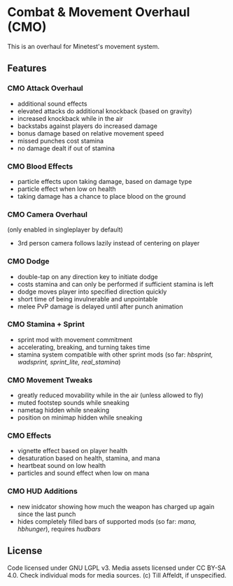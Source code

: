 # Combat & Movement Overhaul (CMO)
This is an overhaul for Minetest's movement system.

## Features

### CMO Attack Overhaul
- additional sound effects
- elevated attacks do additional knockback (based on gravity)
- increased knockback while in the air
- backstabs against players do increased damage
- bonus damage based on relative movement speed
- missed punches cost stamina
- no damage dealt if out of stamina

### CMO Blood Effects
- particle effects upon taking damage, based on damage type
- particle effect when low on health
- taking damage has a chance to place blood on the ground

### CMO Camera Overhaul
(only enabled in singleplayer by default)
- 3rd person camera follows lazily instead of centering on player

### CMO Dodge
- double-tap on any direction key to initiate dodge
- costs stamina and can only be performed if sufficient stamina is left
- dodge moves player into specified direction quickly
- short time of being invulnerable and unpointable
- melee PvP damage is delayed until after punch animation

### CMO Stamina + Sprint
- sprint mod with movement commitment
- accelerating, breaking, and turning takes time
- stamina system compatible with other sprint mods (so far: *hbsprint, wadsprint, sprint_lite, real_stamina*)

### CMO Movement Tweaks
- greatly reduced movability while in the air (unless allowed to fly)
- muted footstep sounds while sneaking
- nametag hidden while sneaking
- position on minimap hidden while sneaking

### CMO Effects
- vignette effect based on player health
- desaturation based on health, stamina, and mana
- heartbeat sound on low health
- particles and sound effect when low on mana

### CMO HUD Additions
- new inidcator showing how much the weapon has charged up again since the last punch
- hides completely filled bars of supported mods (so far: *mana, hbhunger*), requires *hudbars*

## License
Code licensed under GNU LGPL v3. Media assets licensed under CC BY-SA 4.0.
Check individual mods for media sources. (c) Till Affeldt, if unspecified.